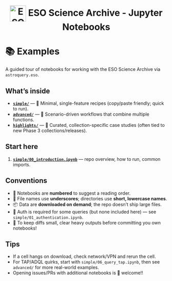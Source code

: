 <h1 style="text-align: center;">
  <img src="http://archive.eso.org/i/esologo.png" alt="ESO Logo" width="50" style="vertical-align: middle;">
  ESO Science Archive - Jupyter Notebooks
</h1>

# 📚 Examples

A guided tour of notebooks for working with the ESO Science Archive via `astroquery.eso`.

## What’s inside

* **[`simple/`](./simple/)** — 🌱 Minimal, single-feature recipes (copy/paste friendly; quick to run).
* **[`advanced/`](./advanced/)** — 🚀 Scenario-driven workflows that combine multiple functions.
* **[`highlights/`](./highlights/)** — 🌌 Curated, collection-specific case studies (often tied to new Phase 3 collections/releases).

## Start here

1. **[`simple/00_introduction.ipynb`](./simple/00_introduction.ipynb)** — repo overview, how to run, common imports.

## Conventions

* 🔢 Notebooks are **numbered** to suggest a reading order.
* 🧩 File names use **underscores**; directories use **short, lowercase names**.
* 📦 Data are **downloaded on demand**; the repo doesn’t ship large files.
* 🔐 Auth is required for some queries (but none included here) — see `simple/01_authentication.ipynb`.
* 🧹 To keep diffs small, clear heavy outputs before committing you own notebooks!

## Tips

* If a cell hangs on download, check network/VPN and rerun the cell.
* For TAP/ADQL quirks, start with `simple/06_query_tap.ipynb`, then see `advanced/` for more real-world examples.
* Opening issues/PRs with additional notebooks is 💯 welcome!!